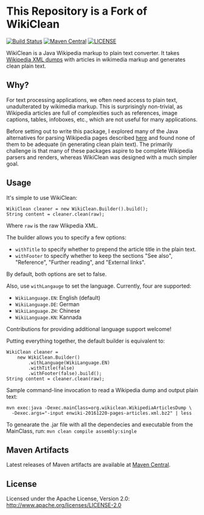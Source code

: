 This Repository is a Fork of WikiClean
=========
[![Build Status](https://travis-ci.org/lintool/wikiclean.svg?branch=master)](https://travis-ci.org/lintool/wikiclean)
[![Maven Central](https://maven-badges.herokuapp.com/maven-central/org.wikiclean/wikiclean/badge.svg)](https://maven-badges.herokuapp.com/maven-central/org.wikiclean/wikiclean)
[![LICENSE](https://img.shields.io/badge/license-Apache-blue.svg?style=flat-square)](http://www.apache.org/licenses/LICENSE-2.0)

WikiClean is a Java Wikipedia markup to plain text converter. It takes [Wikipedia XML dumps](http://en.wikipedia.org/wiki/Wikipedia:Database_download) with articles in wikimedia markup and generates clean plain text.

Why?
----

For text processing applications, we often need access to plain text, unadulterated by wikimedia markup. This is surprisingly non-trivial, as Wikipedia articles are full of complexities such as references, image captions, tables, infoboxes, etc., which are not useful for many applications.

Before setting out to write this package, I explored many of the Java alternatives for parsing Wikipedia pages described
[here](http://www.mediawiki.org/wiki/Alternative_parsers) and found none of them to be adequate (in generating clean plain text). The primarily challenge is that many of these packages aspire to be complete Wikipedia parsers and renders, whereas WikiClean was designed with a much simpler goal.

Usage
-----

It's simple to use WikiClean:

```
WikiClean cleaner = new WikiClean.Builder().build();
String content = cleaner.clean(raw);
```

Where `raw` is the raw Wikpedia XML.

The builder allows you to specify a few options:

* `withTitle` to specify whether to prepend the article title in the plain text.
* `withFooter` to specify whether to keep the sections "See also", "Reference", "Further reading", and "External links".

By default, both options are set to false.

Also, use `withLangauge` to set the language. Currently, four are supported:

* `WikiLanguage.EN`: English (default)
* `WikiLanguage.DE`: German
* `WikiLanguage.ZH`: Chinese
* `WikiLanguage.KN`: Kannada

Contributions for providing additional language support welcome!

Putting everything together, the default builder is equivalent to:

```
WikiClean cleaner =
    new WikiClean.Builder()
        .withLanguage(WikiLanguage.EN)
        .withTitle(false)
        .withFooter(false).build();
String content = cleaner.clean(raw);
```

Sample command-line invocation to read a Wikipedia dump and output plain text:

```
mvn exec:java -Dexec.mainClass=org.wikiclean.WikipediaArticlesDump \
  -Dexec.args="-input enwiki-20161220-pages-articles.xml.bz2" | less
```

To genearate the .jar file with all the dependecies and executable from the MainClass, run: ```mvn clean compile assembly:single```

Maven Artifacts
---------------

Latest releases of Maven artifacts are available at [Maven Central](http://search.maven.org/#search%7Cga%7C1%7Cwikiclean).

License
-------

Licensed under the Apache License, Version 2.0: http://www.apache.org/licenses/LICENSE-2.0
